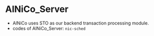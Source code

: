 # AlNiCo_Server

* AlNiCo uses STO as our backend transaction processing module.
* codes of AlNiCo_Server: `nic-sched` 
